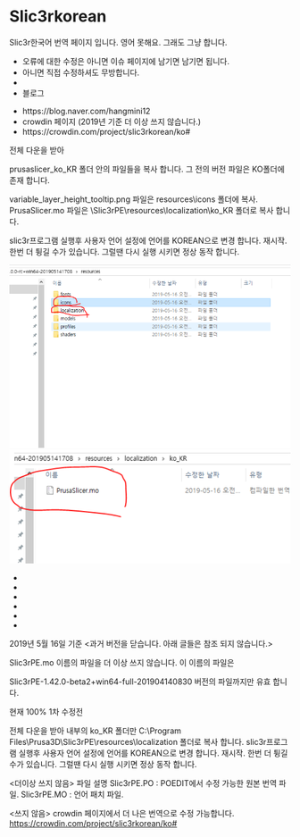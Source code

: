 # Slic3rkorean
Slic3r한국어 번역 페이지 입니다.
영어 못해요. 그래도 그냥 합니다. 
<PR>
  <PR>
    <PR>
      <PR>
        <PR>
          <ul>
          <li>오류에 대한 수정은 아니면 이슈 페이지에 남기면 남기면 됩니다.</li>
          <pr>
            <li>아니면 직접 수정하셔도 무방합니다.</li>
            <li>
            <li>블로그</li>
 <li>https://blog.naver.com/hangmini12</li>

 <li>crowdin 페이지 (2019년 기준 더 이상 쓰지 않습니다.)</li>
 <li>https://crowdin.com/project/slic3rkorean/ko#</li>

</ul>

전체 다운을 받아

prusaslicer_ko_KR 폴더 안의 파일들을 복사 합니다. 그 전의 버전 파일은 KO폴더에 존재 합니다.


variable_layer_height_tooltip.png 파일은 resources\icons 폴더에 복사.
PrusaSlicer.mo 파일은 \Slic3rPE\resources\localization\ko_KR 폴더로 복사 합니다.

slic3r프로그램 실행후 사용자 언어 설정에 언어를 KOREAN으로 변경 합니다. 재시작.
한번 더 튕길 수가 있습니다. 그럴땐 다시 실행 시키면 정상 동작 합니다. 

![](https://github.com/ulsanether/Slic3rkorean/blob/master/7.PNG)
![](https://github.com/ulsanether/Slic3rkorean/blob/master/8.PNG)


*

*

*

*

*

*








2019년 5월 16일 기준
<과거 버전을 닫습니다. 아래 글들은 참조 되지 않습니다.>

Slic3rPE.mo 이름의 파일을 더 이상 쓰지 않습니다. 이 이름의 파일은

Slic3rPE-1.42.0-beta2+win64-full-201904140830 버전의 파일까지만 유효 합니다. 


현재 100%
1차 수정전

전체 다운을 받아
내부의 ko_KR 폴더만 C:\Program Files\Prusa3D\Slic3rPE\resources\localization 폴더로 복사 합니다.
slic3r프로그램 실행후 사용자 언어 설정에 언어를 KOREAN으로 변경 합니다. 재시작.
한번 더 튕길 수가 있습니다. 그럴땐 다시 실행 시키면 정상 동작 합니다. 

<더이상 쓰지 않음>
파일 설명
Slic3rPE.PO : POEDIT에서 수정 가능한 원본 번역 파일.
Slic3rPE.MO : 언어 패치 파일. 


<쓰지 않음>
crowdin 페이지에서 더 나은 번역으로 수정 가능합니다. 
https://crowdin.com/project/slic3rkorean/ko#
